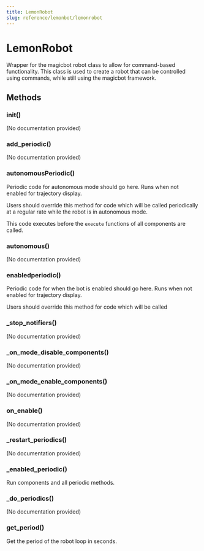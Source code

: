 ```yaml
---
title: LemonRobot
slug: reference/lemonbot/lemonrobot
---
```


# LemonRobot

Wrapper for the magicbot robot class to allow for command-based
functionality. This class is used to create a robot that can be
controlled using commands, while still using the magicbot framework.

## Methods

### __init__()

(No documentation provided)

### add_periodic()

(No documentation provided)

### autonomousPeriodic()

Periodic code for autonomous mode should go here.
Runs when not enabled for trajectory display.

Users should override this method for code which will be called
periodically at a regular rate while the robot is in autonomous mode.

This code executes before the ``execute`` functions of all
components are called.

### autonomous()

(No documentation provided)

### enabledperiodic()

Periodic code for when the bot is enabled should go here.
Runs when not enabled for trajectory display.

Users should override this method for code which will be called

### _stop_notifiers()

(No documentation provided)

### _on_mode_disable_components()

(No documentation provided)

### _on_mode_enable_components()

(No documentation provided)

### on_enable()

(No documentation provided)

### _restart_periodics()

(No documentation provided)

### _enabled_periodic()

Run components and all periodic methods.

### _do_periodics()

(No documentation provided)

### get_period()

Get the period of the robot loop in seconds.

